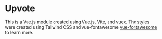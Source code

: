 # Upvote

This is a Vue.js module created using Vue.js, Vite, and vuex.  The styles were created using Tailwind CSS and vue-fontawesome [vue-fontawesome](https://www.npmjs.com/package/@fortawesome/vue-fontawesome) to learn more.
